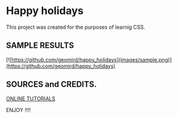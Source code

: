 # Happy holidays


This project was created for the purposes of learnig CSS.

## SAMPLE RESULTS
[![https://github.com/geomird/happy_holidays](images/sample.png)](https://github.com/geomird/happy_holidays)

## SOURCES and CREDITS.

[ONLINE TUTORIALS](https://www.youtube.com/watch?v=j7MWgFeL1pw)

ENJOY !!!!

